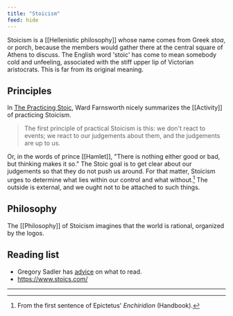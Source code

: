 ```yaml
---
title: "Stoicism"
feed: hide
---
```


Stoicism is a [[Hellenistic philosophy]] whose name comes from Greek _stoa_, or porch, because the members would gather there at the central square of Athens to discuss. The English word 'stoic' has come to mean somebody cold and unfeeling, associated with the stiff upper lip of Victorian aristocrats. This is far from its original meaning.

## Principles

 In [The Practicing Stoic](https://www.worldcat.org/title/practicing-stoic-a-philosophical-users-manual/oclc/994583179), Ward Farnsworth nicely summarizes the [[Activity]] of practicing Stoicism. 

> The first principle of practical Stoicism is this: we don't react to events; we react to our judgements about them, and the judgements are up to us.

Or, in the words of prince [[Hamlet]], "There is nothing either good or bad, but thinking makes it so." The Stoic goal is to get clear about our judgements so that they do not push us around. For that matter, Stoicism urges to determine what lies within our control and what without.[^enchiridion] The outside is external, and we ought not to be attached to such things.


[^enchiridion]: From the first sentence of Epictetus' _Enchiridion_ (Handbook).

## Philosophy

The [[Philosophy]] of Stoicism imagines that the world is rational, organized by the logos. 

## Reading list
* Gregory Sadler has [advice](https://www.youtube.com/watch?v=fYmqXuWUizI) on what to read. 
* https://www.stoics.com/

---